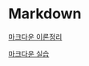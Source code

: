 # Markdown

[마크다운 이론정리](./%EB%A7%88%ED%81%AC%EB%8B%A4%EC%9A%B4%20%EC%A0%95%EB%A6%AC.md)

[마크다운 실습](./markdown_practice.md)